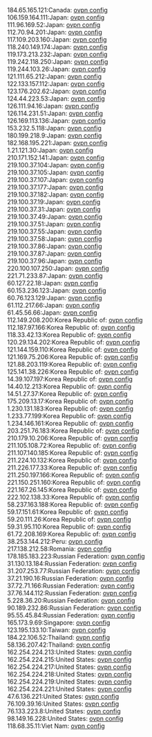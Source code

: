 184.65.165.121:Canada: [ovpn config](vpn/184_65_165_121.ovpn)  
106.159.164.111:Japan: [ovpn config](vpn/106_159_164_111.ovpn)  
111.96.169.52:Japan: [ovpn config](vpn/111_96_169_52.ovpn)  
112.70.94.201:Japan: [ovpn config](vpn/112_70_94_201.ovpn)  
117.109.203.160:Japan: [ovpn config](vpn/117_109_203_160.ovpn)  
118.240.149.174:Japan: [ovpn config](vpn/118_240_149_174.ovpn)  
119.173.213.232:Japan: [ovpn config](vpn/119_173_213_232.ovpn)  
119.242.118.250:Japan: [ovpn config](vpn/119_242_118_250.ovpn)  
119.244.103.26:Japan: [ovpn config](vpn/119_244_103_26.ovpn)  
121.111.65.212:Japan: [ovpn config](vpn/121_111_65_212.ovpn)  
122.133.157.112:Japan: [ovpn config](vpn/122_133_157_112.ovpn)  
123.176.202.62:Japan: [ovpn config](vpn/123_176_202_62.ovpn)  
124.44.223.53:Japan: [ovpn config](vpn/124_44_223_53.ovpn)  
126.111.94.16:Japan: [ovpn config](vpn/126_111_94_16.ovpn)  
126.114.231.51:Japan: [ovpn config](vpn/126_114_231_51.ovpn)  
126.169.113.136:Japan: [ovpn config](vpn/126_169_113_136.ovpn)  
153.232.5.118:Japan: [ovpn config](vpn/153_232_5_118.ovpn)  
180.199.218.9:Japan: [ovpn config](vpn/180_199_218_9.ovpn)  
182.168.195.221:Japan: [ovpn config](vpn/182_168_195_221.ovpn)  
1.21.121.30:Japan: [ovpn config](vpn/1_21_121_30.ovpn)  
210.171.152.141:Japan: [ovpn config](vpn/210_171_152_141.ovpn)  
219.100.37.104:Japan: [ovpn config](vpn/219_100_37_104.ovpn)  
219.100.37.105:Japan: [ovpn config](vpn/219_100_37_105.ovpn)  
219.100.37.107:Japan: [ovpn config](vpn/219_100_37_107.ovpn)  
219.100.37.177:Japan: [ovpn config](vpn/219_100_37_177.ovpn)  
219.100.37.182:Japan: [ovpn config](vpn/219_100_37_182.ovpn)  
219.100.37.19:Japan: [ovpn config](vpn/219_100_37_19.ovpn)  
219.100.37.31:Japan: [ovpn config](vpn/219_100_37_31.ovpn)  
219.100.37.49:Japan: [ovpn config](vpn/219_100_37_49.ovpn)  
219.100.37.51:Japan: [ovpn config](vpn/219_100_37_51.ovpn)  
219.100.37.55:Japan: [ovpn config](vpn/219_100_37_55.ovpn)  
219.100.37.58:Japan: [ovpn config](vpn/219_100_37_58.ovpn)  
219.100.37.86:Japan: [ovpn config](vpn/219_100_37_86.ovpn)  
219.100.37.87:Japan: [ovpn config](vpn/219_100_37_87.ovpn)  
219.100.37.96:Japan: [ovpn config](vpn/219_100_37_96.ovpn)  
220.100.107.250:Japan: [ovpn config](vpn/220_100_107_250.ovpn)  
221.71.233.87:Japan: [ovpn config](vpn/221_71_233_87.ovpn)  
60.127.22.18:Japan: [ovpn config](vpn/60_127_22_18.ovpn)  
60.153.236.123:Japan: [ovpn config](vpn/60_153_236_123.ovpn)  
60.76.123.129:Japan: [ovpn config](vpn/60_76_123_129.ovpn)  
61.112.217.66:Japan: [ovpn config](vpn/61_112_217_66.ovpn)  
61.45.56.66:Japan: [ovpn config](vpn/61_45_56_66.ovpn)  
112.149.208.200:Korea Republic of: [ovpn config](vpn/112_149_208_200.ovpn)  
112.187.97.166:Korea Republic of: [ovpn config](vpn/112_187_97_166.ovpn)  
118.33.42.13:Korea Republic of: [ovpn config](vpn/118_33_42_13.ovpn)  
120.29.134.202:Korea Republic of: [ovpn config](vpn/120_29_134_202.ovpn)  
121.144.159.110:Korea Republic of: [ovpn config](vpn/121_144_159_110.ovpn)  
121.169.75.206:Korea Republic of: [ovpn config](vpn/121_169_75_206.ovpn)  
121.88.203.119:Korea Republic of: [ovpn config](vpn/121_88_203_119.ovpn)  
125.141.38.226:Korea Republic of: [ovpn config](vpn/125_141_38_226.ovpn)  
14.39.107.197:Korea Republic of: [ovpn config](vpn/14_39_107_197.ovpn)  
14.40.12.213:Korea Republic of: [ovpn config](vpn/14_40_12_213.ovpn)  
14.51.27.37:Korea Republic of: [ovpn config](vpn/14_51_27_37.ovpn)  
175.209.13.17:Korea Republic of: [ovpn config](vpn/175_209_13_17.ovpn)  
1.230.131.183:Korea Republic of: [ovpn config](vpn/1_230_131_183.ovpn)  
1.233.77.199:Korea Republic of: [ovpn config](vpn/1_233_77_199.ovpn)  
1.234.146.161:Korea Republic of: [ovpn config](vpn/1_234_146_161.ovpn)  
203.251.76.183:Korea Republic of: [ovpn config](vpn/203_251_76_183.ovpn)  
210.179.10.206:Korea Republic of: [ovpn config](vpn/210_179_10_206.ovpn)  
211.105.108.72:Korea Republic of: [ovpn config](vpn/211_105_108_72.ovpn)  
211.107.140.185:Korea Republic of: [ovpn config](vpn/211_107_140_185.ovpn)  
211.224.10.132:Korea Republic of: [ovpn config](vpn/211_224_10_132.ovpn)  
211.226.177.33:Korea Republic of: [ovpn config](vpn/211_226_177_33.ovpn)  
211.250.197.166:Korea Republic of: [ovpn config](vpn/211_250_197_166.ovpn)  
221.150.251.160:Korea Republic of: [ovpn config](vpn/221_150_251_160.ovpn)  
221.167.26.145:Korea Republic of: [ovpn config](vpn/221_167_26_145.ovpn)  
222.102.138.33:Korea Republic of: [ovpn config](vpn/222_102_138_33.ovpn)  
58.237.163.188:Korea Republic of: [ovpn config](vpn/58_237_163_188.ovpn)  
59.17.151.61:Korea Republic of: [ovpn config](vpn/59_17_151_61.ovpn)  
59.20.111.26:Korea Republic of: [ovpn config](vpn/59_20_111_26.ovpn)  
59.31.95.110:Korea Republic of: [ovpn config](vpn/59_31_95_110.ovpn)  
61.72.208.169:Korea Republic of: [ovpn config](vpn/61_72_208_169.ovpn)  
38.253.144.212:Peru: [ovpn config](vpn/38_253_144_212.ovpn)  
217.138.212.58:Romania: [ovpn config](vpn/217_138_212_58.ovpn)  
178.185.183.223:Russian Federation: [ovpn config](vpn/178_185_183_223.ovpn)  
31.130.13.184:Russian Federation: [ovpn config](vpn/31_130_13_184.ovpn)  
31.207.253.77:Russian Federation: [ovpn config](vpn/31_207_253_77.ovpn)  
37.21.190.16:Russian Federation: [ovpn config](vpn/37_21_190_16.ovpn)  
37.72.71.166:Russian Federation: [ovpn config](vpn/37_72_71_166.ovpn)  
37.76.144.112:Russian Federation: [ovpn config](vpn/37_76_144_112.ovpn)  
5.228.36.20:Russian Federation: [ovpn config](vpn/5_228_36_20.ovpn)  
90.189.232.86:Russian Federation: [ovpn config](vpn/90_189_232_86.ovpn)  
95.55.45.84:Russian Federation: [ovpn config](vpn/95_55_45_84.ovpn)  
165.173.9.69:Singapore: [ovpn config](vpn/165_173_9_69.ovpn)  
123.195.133.10:Taiwan: [ovpn config](vpn/123_195_133_10.ovpn)  
184.22.106.52:Thailand: [ovpn config](vpn/184_22_106_52.ovpn)  
58.136.207.42:Thailand: [ovpn config](vpn/58_136_207_42.ovpn)  
162.254.224.213:United States: [ovpn config](vpn/162_254_224_213.ovpn)  
162.254.224.215:United States: [ovpn config](vpn/162_254_224_215.ovpn)  
162.254.224.217:United States: [ovpn config](vpn/162_254_224_217.ovpn)  
162.254.224.218:United States: [ovpn config](vpn/162_254_224_218.ovpn)  
162.254.224.219:United States: [ovpn config](vpn/162_254_224_219.ovpn)  
162.254.224.221:United States: [ovpn config](vpn/162_254_224_221.ovpn)  
47.6.136.221:United States: [ovpn config](vpn/47_6_136_221.ovpn)  
76.109.39.16:United States: [ovpn config](vpn/76_109_39_16.ovpn)  
76.133.223.8:United States: [ovpn config](vpn/76_133_223_8.ovpn)  
98.149.16.228:United States: [ovpn config](vpn/98_149_16_228.ovpn)  
118.68.35.11:Viet Nam: [ovpn config](vpn/118_68_35_11.ovpn)  
